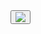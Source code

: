 <div className="DetailForm">
          <button id="myLocation" onClick={userLocationButton}>
            <img
              src={myLocationIcon}
              style={{ width: "30px", height: "30px" }}
            />
          </button>
        </div>
